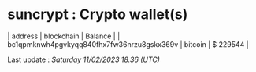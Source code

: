 # suncrypt : Crypto wallet(s)

| address | blockchain | Balance |
| bc1qpmknwh4pgvkyqq840fhx7fw36nrzu8gskx369v | bitcoin | $ 229544 |

Last update : _Saturday 11/02/2023 18.36 (UTC)_

